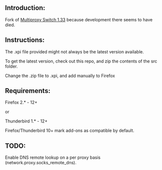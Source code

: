 Introduction:
----------------------
Fork of [Multiproxy Switch 1.33](http://multiproxyswitch.blogspot.com/) because development there seems to have died.

Instructions:
----------------------
The .xpi file provided might not always be the latest version available.

To get the latest version, check out this repo, and zip the contents of the src folder.

Change the .zip file to .xpi, and add manually to Firefox

Requirements:
----------------------
Firefox 2.* - 12+

or

Thunderbird 1.* - 12+

Firefox/Thunderbird 10+ mark add-ons as compatible by default.

TODO:
----------------------
Enable DNS remote lookup on a per proxy basis (network.proxy.socks_remote_dns).
